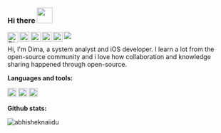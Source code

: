 ### Hi there <img width="35" height="35" src="https://media.giphy.com/media/ewh4ipgPw1bBVj4HI5/giphy.gif" />  

<a href = "mailto: ddisavle@gmail.com">
  <img align="left" alt="Disavle's email" width="24px" src="https://upload.wikimedia.org/wikipedia/commons/8/8c/Gmail_Icon_%282013-2020%29.svg" />
</a>
<a href="https://hh.ru/resume/a92caa95ff08c53d4b0039ed1f7a7777397850">
  <img align="left" alt="Disavle's HH" width="22px" src="https://i-dev.hh.ru/images/logos/hh-red-large.svg" />
</a>
<a href="https://instagram.com/disavle">
  <img align="left" alt="Disavle's Instagram" width="22px" src="https://upload.wikimedia.org/wikipedia/commons/e/e7/Instagram_logo_2016.svg" />
</a>
<a href="https://twitter.com/disavle">
  <img align="left" alt="Disavle | Twitter" width="22px" src="https://raw.githubusercontent.com/peterthehan/peterthehan/master/assets/twitter.svg" />
</a>
<a href="https://gitlab.com/disavle">
  <img align="left" alt="Disavle | GitLab" width="22px" src="https://cdn.worldvectorlogo.com/logos/gitlab.svg" />
</a>

![](https://visitor-badge.glitch.me/badge?page_id=disavle.disavle&right_color=red)
<br />

Hi, I'm Dima, a system analyst and iOS developer. I learn a lot from the open-source community and i love how collaboration and knowledge sharing happened through open-source.

**Languages and tools:**  

<code><img height="20" src="https://cdn.worldvectorlogo.com/logos/swift-15.svg"></code>
<code><img height="20" src="https://cdn.worldvectorlogo.com/logos/firebase-1.svg"></code>
<code><img height="20" src="https://upload.wikimedia.org/wikipedia/commons/3/3f/Git_icon.svg"></code>

**Github stats:**  

<p align="left"> <img src="https://github-readme-stats.vercel.app/api?username=disavle&show_icons=true&theme=dark&icon_color=FF5C53&title_color=E03434&border_color=30363D&text_color=C9D1D9" alt="abhisheknaiidu" />
 
